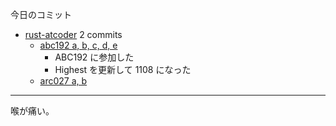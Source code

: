 今日のコミット

- [rust-atcoder](https://github.com/bouzuya/rust-atcoder) 2 commits
  - [abc192 a, b, c, d, e](https://github.com/bouzuya/rust-atcoder/commit/3ddc4178f52f0d794b455a439e77a7184b042a48)
    - ABC192 に参加した
    - Highest を更新して 1108 になった
  - [arc027 a, b](https://github.com/bouzuya/rust-atcoder/commit/3d5c2dbd5854563e13cf919b205dc047476e01a1)

---

喉が痛い。
